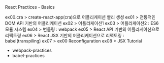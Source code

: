 React Practices - Basics

ex00.cra > create-react-app(cra)으로 어플리케이션 빨리 생성
ex01 > 전통적인 DOM API 기반의 어플리케이션
ex02 > 어플리케이션1
ex03 > 어플리케이션2 : ES6 모듈 시스템
ex04 > 번들링 : webpack
ex05 > React API 기반의 어플리케이션으로 리팩토링
ex06 > React JSX 기반의 어플리케이션으로 리팩토링 : babel(transpiling)
ex07 > ex00 Reconfiguration
ex08 > JSX Tutorial

- webpack-practices 
- babel-practices